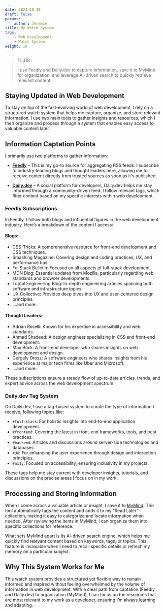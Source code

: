 ```yaml
---
date: 2024-10-30
draft: false
params:
    author: Jérémie
title: My Watch System
tags:
    - Web Development
    - Watch System
weight: 10
---
```


> TL;DR :
>
> I use Feedly and Daily.dev to capture information, save it to MyMind for organization, and leverage AI-driven search to quickly retrieve relevant content.

## Staying Updated in Web Development

To stay on top of the fast-evolving world of web development, I rely on a structured watch system that helps me capture, organize, and store relevant information. I use two main tools to gather insights and resources, which I then organize and process through a system that enables easy access to valuable content later.

## Information Captation Points

I primarily use two platforms to gather information:

-   **[Feedly](https://feedly.com/)** – This is my go-to source for aggregating RSS feeds. I subscribe to industry-leading blogs and thought leaders here, allowing me to receive content directly from trusted sources as soon as it's published.

-   **[Daily.dev](https://app.daily.dev/)** – A social platform for developers, Daily.dev helps me stay informed through a community-driven feed. I follow relevant tags, which filter content based on my specific interests within web development.

### Feedly Subscriptions

In Feedly, I follow both blogs and influential figures in the web development industry. Here’s a breakdown of the content I access:

#### Blogs:

-   CSS-Tricks: A comprehensive resource for front-end development and CSS techniques.
-   Smashing Magazine: Covering design and coding practices, UX, and performance tips.
-   FullStack Bulletin: Focused on all aspects of full-stack development.
-   MDN Blog: Essential updates from Mozilla, particularly regarding web standards and browser developments.
-   Toptal Engineering Blog: In-depth engineering articles spanning both software and infrastructure topics.
-   UX Collective: Provides deep dives into UX and user-centered design principles.
-   ...and more.

#### Thought Leaders:

-   Adrian Roselli: Known for his expertise in accessibility and web standards.
-   Ahmad Shadeed: A design engineer specializing in CSS and front-end development.
-   Max Böck: A front-end developer who shares insights on web development and design.
-   Gergely Orosz: A software engineers who shares insights from his experience at major tech firms like Uber and Microsoft.
-   ...and more.

These subscriptions ensure a steady flow of up-to-date articles, trends, and expert advice across the web development spectrum.

### Daily.dev Tag System

On Daily.dev, I use a tag-based system to curate the type of information I receive, following topics like:

-   `#full-stack`: For holistic insights into end-to-end application development.
-   `#frontend`: Covering the latest in front-end frameworks, tools, and best practices.
-   `#backend`: Articles and discussions around server-side technologies and databases.
-   `#UX`: For enhancing the user experience through design and interaction principles.
-   `#a11y`: Focused on accessibility, ensuring inclusivity in my projects.

These tags help me stay current with developer insights, tutorials, and discussions on the precise areas I focus on in my work.

## Processing and Storing Information

When I come across a valuable article or insight, I save it to [MyMind](https://mymind.com/). This tool automatically tags the content and adds it to my “Read Later” collection, making it easy to categorize and locate information when needed. After reviewing the items in MyMind, I can organize them into specific collections for reference.

What sets MyMind apart is its AI-driven search engine, which helps me quickly find relevant content based on keywords, tags, or topics. This feature is invaluable when I need to recall specific details or refresh my memory on a particular subject.

## Why This System Works for Me

This watch system provides a structured yet flexible way to remain informed and inspired without feeling overwhelmed by the volume of information in web development. With a clear path from captation (Feedly and Daily.dev) to organization (MyMind), I can focus on the resources that are most relevant to my work as a developer, ensuring I’m always learning and adapting.
